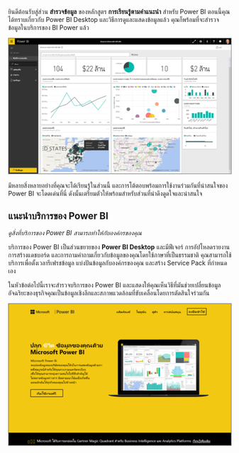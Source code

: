 ยินดีต้อนรับสู่ส่วน **สำรวจข้อมูล** ของหลักสูตร **การเรียนรู้ตามคำแนะนำ** สำหรับ Power BI ตอนนี้คุณได้ทราบเกี่ยวกับ Power BI Desktop และวิธีการดูและแสดงข้อมูลแล้ว คุณก็พร้อมที่จะสำรวจข้อมูลในบริการของ BI Power แล้ว

![](media/4-0-intro-power-bi-service/4-0_2.png)

มีหลายสิ่งหลายอย่างที่คุณจะได้เรียนรู้ในส่วนนี้ และการโต้ตอบพร้อมการใช้งานร่วมกันที่น่าสนใจของ Power BI จะโดดเด่นที่นี่ ดังนั้นเตรียมตัวให้พร้อมสำหรับส่วนที่น่าดึงดูดใจและน่าสนใจ

## <a name="introduction-to-the-power-bi-service"></a>แนะนำบริการของ Power BI
*ดูสิ่งที่บริการของ Power BI สามารถทำให้กับองค์กรของคุณ*

บริการของ Power BI เป็นส่วนขยายของ **Power BI Desktop** และมีฟีเจอร์ การอัปโหลดรายงาน การสร้างแดชบอร์ด และการถามคำถามเกี่ยวกับข้อมูลของคุณโดยใช้ภาษาที่เป็นธรรมชาติ คุณสามารถใช้บริการเพื่อตั้งเวลารีเฟรชข้อมูล แบ่งปันข้อมูลกับองค์กรของคุณ และสร้าง Service Pack ที่กำหนดเอง

ในหัวข้อต่อไปนี้เราจะสำรวจบริการของ Power BI และแสดงให้คุณเห็นวิธีที่มันช่วยเปลี่ยนข้อมูลอัจฉริยะของธุรกิจคุณเป็นข้อมูลเชิงลึกและสภาพแวดล้อมที่ขับเคลื่อนโดยการตัดสินใจร่วมกัน

![](media/4-0-intro-power-bi-service/4-0_1.png)


